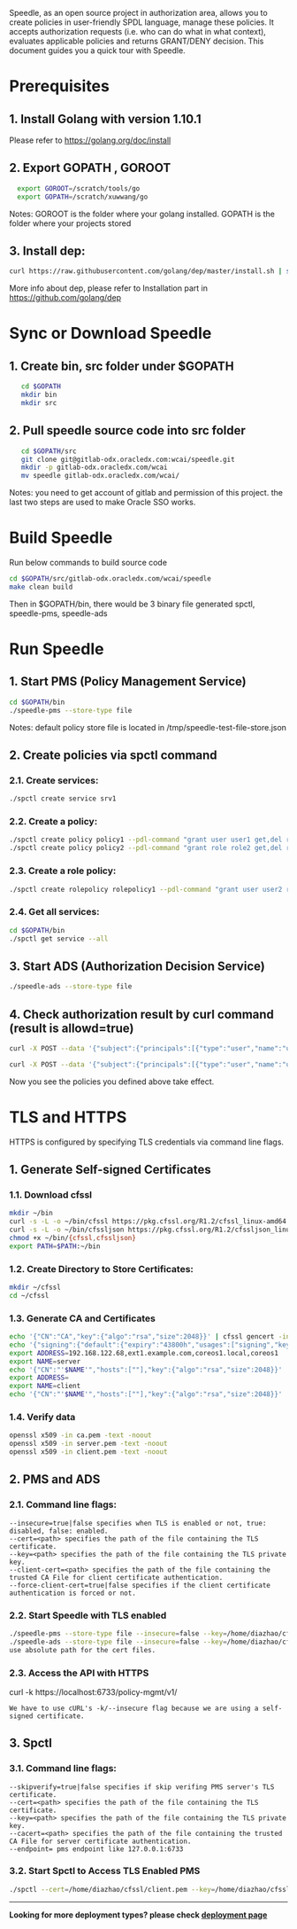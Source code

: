 Speedle, as an open source project in authorization area, allows you to create policies in user-friendly SPDL language, manage these policies. It accepts authorization requests (i.e. who can do what in what context), evaluates applicable policies and returns GRANT/DENY decision. This document guides you a quick tour with Speedle.

# Prerequisites

## 1. Install Golang with version 1.10.1

Please refer to https://golang.org/doc/install

## 2. Export GOPATH , GOROOT

```bash
  export GOROOT=/scratch/tools/go
  export GOPATH=/scratch/xuwwang/go
```

Notes:
GOROOT is the folder where your golang installed.
GOPATH is the folder where your projects stored

## 3. Install dep:

```bash
curl https://raw.githubusercontent.com/golang/dep/master/install.sh | sh
```

More info about dep, please refer to Installation part in https://github.com/golang/dep

# Sync or Download Speedle

## 1. Create bin, src folder under \$GOPATH

```bash
   cd $GOPATH
   mkdir bin
   mkdir src
```

## 2. Pull speedle source code into src folder

```bash
   cd $GOPATH/src
   git clone git@gitlab-odx.oracledx.com:wcai/speedle.git
   mkdir -p gitlab-odx.oracledx.com/wcai
   mv speedle gitlab-odx.oracledx.com/wcai/
```

Notes:
you need to get account of gitlab and permission of this project.
the last two steps are used to make Oracle SSO works.

# Build Speedle

Run below commands to build source code

```bash
cd $GOPATH/src/gitlab-odx.oracledx.com/wcai/speedle
make clean build
```

Then in \$GOPATH/bin, there would be 3 binary file generated
spctl, speedle-pms, speedle-ads

# Run Speedle

## 1. Start PMS (Policy Management Service)

```bash
cd $GOPATH/bin
./speedle-pms --store-type file
```

Notes: default policy store file is located in /tmp/speedle-test-file-store.json

## 2. Create policies via spctl command

### 2.1. Create services:

```bash
./spctl create service srv1
```

### 2.2. Create a policy:

```bash
./spctl create policy policy1 --pdl-command "grant user user1 get,del res1" --service-name=srv1
./spctl create policy policy2 --pdl-command "grant role role2 get,del res2" --service-name=srv1
```

### 2.3. Create a role policy:

```bash
./spctl create rolepolicy rolepolicy1 --pdl-command "grant user user2 role2 on res2" --service-name=srv1
```

### 2.4. Get all services:

```bash
cd $GOPATH/bin
./spctl get service --all
```

## 3. Start ADS (Authorization Decision Service)

```bash
./speedle-ads --store-type file
```

## 4. Check authorization result by curl command (result is allowd=true)

```bash
curl -X POST --data '{"subject":{"principals":[{"type":"user","name":"user1"}]},"serviceName":"srv1","resource":"res1","action":"get"}' http://127.0.0.1:6734/authz-check/v1/is-allowed

curl -X POST --data '{"subject":{"principals":[{"type":"user","name":"user2"}]},"serviceName":"srv1","resource":"res2","action":"get"}' http://127.0.0.1:6734/authz-check/v1/is-allowed
```

Now you see the policies you defined above take effect.

# TLS and HTTPS

HTTPS is configured by specifying TLS credentials via command line flags.

## 1. Generate Self-signed Certificates

### 1.1. Download cfssl

```bash
mkdir ~/bin
curl -s -L -o ~/bin/cfssl https://pkg.cfssl.org/R1.2/cfssl_linux-amd64
curl -s -L -o ~/bin/cfssljson https://pkg.cfssl.org/R1.2/cfssljson_linux-amd64
chmod +x ~/bin/{cfssl,cfssljson}
export PATH=$PATH:~/bin
```

### 1.2. Create Directory to Store Certificates:

```bash
mkdir ~/cfssl
cd ~/cfssl
```

### 1.3. Generate CA and Certificates

```bash
echo '{"CN":"CA","key":{"algo":"rsa","size":2048}}' | cfssl gencert -initca - | cfssljson -bare ca -
echo '{"signing":{"default":{"expiry":"43800h","usages":["signing","key encipherment","server auth","client auth"]}}}' > ca-config.json
export ADDRESS=192.168.122.68,ext1.example.com,coreos1.local,coreos1
export NAME=server
echo '{"CN":"'$NAME'","hosts":[""],"key":{"algo":"rsa","size":2048}}' | cfssl gencert -config=ca-config.json -ca=ca.pem -ca-key=ca-key.pem -hostname="$ADDRESS" - | cfssljson -bare $NAME
export ADDRESS=
export NAME=client
echo '{"CN":"'$NAME'","hosts":[""],"key":{"algo":"rsa","size":2048}}' | cfssl gencert -config=ca-config.json -ca=ca.pem -ca-key=ca-key.pem -hostname="$ADDRESS" - | cfssljson -bare $NAME
```

### 1.4. Verify data

```bash
openssl x509 -in ca.pem -text -noout
openssl x509 -in server.pem -text -noout
openssl x509 -in client.pem -text -noout
```

## 2. PMS and ADS

### 2.1. Command line flags:

```
--insecure=true|false specifies when TLS is enabled or not, true: disabled, false: enabled.
--cert=<path> specifies the path of the file containing the TLS certificate.
--key=<path> specifies the path of the file containing the TLS private key.
--client-cert=<path> specifies the path of the file containing the trusted CA File for client certificate authentication.
--force-client-cert=true|false specifies if the client certificate authentication is forced or not.
```

### 2.2. Start Speedle with TLS enabled

```bash
./speedle-pms --store-type file --insecure=false --key=/home/diazhao/cfssl/server-key.pem --cert=/home/diazhao/cfssl/server.pem --client-cert=/home/diazhao/cfssl/ca.pem --endpoint="127.0.0.1:6733"
./speedle-ads --store-type file --insecure=false --key=/home/diazhao/cfssl/server-key.pem --cert=/home/diazhao/cfssl/server.pem --client-cert=/home/diazhao/cfssl/ca.pem --endpoint="127.0.0.1:6735"
use absolute path for the cert files.
```

### 2.3. Access the API with HTTPS

curl -k https://localhost:6733/policy-mgmt/v1/

    We have to use cURL's -k/--insecure flag because we are using a self-signed certificate.

## 3. Spctl

### 3.1. Command line flags:

```
--skipverify=true|false specifies if skip verifing PMS server's TLS certificate.
--cert=<path> specifies the path of the file containing the TLS certificate.
--key=<path> specifies the path of the file containing the TLS private key.
--cacert=<path> specifies the path of the file containing the trusted CA File for server certificate authentication.
--endpoint= pms endpoint like 127.0.0.1:6733
```

### 3.2. Start Spctl to Access TLS Enabled PMS

```bash
./spctl --cert=/home/diazhao/cfssl/client.pem --key=/home/diazhao/cfssl/client-key.pem --cacert=/home/diazhao/cfssl/ca.pem --skipverify=true --pms-endpoint="https://127.0.0.1:6733/policy-mgmt/v1/" 
```

---

**Looking for more deployment types? please check [deployment page](../deployment)**

